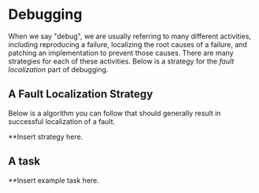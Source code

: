 # Debugging
When we say "debug", we are usually referring to many different activities, including reproducing a failure, localizing the root causes of a failure, and patching an implementation to prevent those causes. There are many strategies for each of these activities. Below is a strategy for the *fault localization* part of debugging.

## A Fault Localization Strategy

Below is a algorithm you can follow that should generally result in successful localization of a fault.

**Insert strategy here.

## A task

**Insert example task here.
